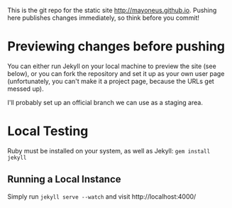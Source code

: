 This is the git repo for the static site http://mayoneus.github.io. Pushing here
publishes changes immediately, so think before you commit!

Previewing changes before pushing
=================================
You can either run Jekyll on your local machine to preview the site (see below), or
you can fork the repository and set it up as your own user page (unfortunately, you
can't make it a project page, because the URLs get messed up). 

I'll probably set up an official branch we can use as a staging area.

Local Testing
=============
Ruby must be installed on your system, as well as Jekyll: `gem install jekyll`

Running a Local Instance
------------------------
Simply run `jekyll serve --watch` and visit http://localhost:4000/
